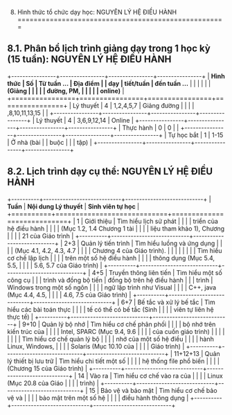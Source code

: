 8. Hình thức tổ chức dạy học: NGUYÊN LÝ HỆ ĐIỀU HÀNH
====================================================

8.1. Phân bổ lịch trình giảng dạy trong 1 học kỳ (15 tuần): NGUYÊN LÝ HỆ ĐIỀU HÀNH
----------------------------------------------------------------------------------

+----------------+----------------+----------------+----------------+
| **Hình thức    | **Số           | **Từ tuần ...  | **Địa điểm**   |
| dạy**          | tiết/tuần**    | đến tuần ...** |                |
|                |                |                | **(Giảng       |
|                |                |                | đường, PM,     |
|                |                |                | online)**      |
+================+================+================+================+
| Lý thuyết      | 4              | 1,2,4,5,7      | Giảng đường    |
|                |                | ,8,10,11,13,15 |                |
+----------------+----------------+----------------+----------------+
| Lý thuyết      | 4              | 3,6,9,12,14    | Online         |
+----------------+----------------+----------------+----------------+
| Thực hành      | 0              | 0              |                |
+----------------+----------------+----------------+----------------+
| Tự học bắt     | 1              | 1-15           | Ở nhà (bài     |
| buộc           |                |                | tập)           |
+----------------+----------------+----------------+----------------+

8.2. Lịch trình dạy cụ thể: NGUYÊN LÝ HỆ ĐIỀU HÀNH
--------------------------------------------------

+----------+----------------------------+----------------------------+
| **Tuần** | **Nội dung Lý thuyết**     | **Sinh viên tự học**       |
+==========+============================+============================+
| 1        | Giới thiệu                 | Tìm hiểu lịch sử phát      |
|          |                            | triển của hệ điều hành     |
|          |                            | (Mục 1.2, 1.4 Chương 1 tài |
|          |                            | liệu tham khảo 1), Chương  |
|          |                            | 21 của Giáo trình          |
+----------+----------------------------+----------------------------+
| 2+3      | Quản lý tiến trình         | Tìm hiểu luồng và ứng dụng |
|          |                            | (Mục 4.1, 4.2, 4.3, 4.7    |
|          |                            | Chương 4 của Giáo trình).  |
|          |                            |                            |
|          |                            | Tìm hiểu cơ chế lập lịch   |
|          |                            | trên một số hệ điều hành   |
|          |                            | thông dụng (Mục 5.4, 5.5,  |
|          |                            | 5.6, 5.7 của Giáo trình)   |
+----------+----------------------------+----------------------------+
| 4+5      | Truyền thông liên tiến     | Tìm hiểu một số công cụ    |
|          | trình và đồng bộ tiến      | đồng bộ trên hệ điều hành  |
|          | trình                      | Windows trong một số ngôn  |
|          |                            | ngữ lập trình như Visual   |
|          |                            | C++, java (Mục 4.4, 4.5,   |
|          |                            | 4.6, 7.5 của Giáo trình)   |
+----------+----------------------------+----------------------------+
| 6+7      | Bế tắc và xử lý bế tắc     | Tìm hiểu các bài toán thực |
|          |                            | tế có thể có bế tắc (Sinh  |
|          |                            | viên tự liên hệ thực tế)   |
+----------+----------------------------+----------------------------+
| 9+10     | Quản lý bộ nhớ             | Tìm hiểu cơ chế phân phối  |
|          |                            | bộ nhớ trên kiến trúc của  |
|          |                            | Intel, SPARC (Mục 9.4, 9.6 |
|          |                            | của cuốn giáo trình)       |
|          |                            |                            |
|          |                            | Tìm hiểu cơ chế quản lý bộ |
|          |                            | nhớ của một số hệ điều     |
|          |                            | hành Linux, Windows,       |
|          |                            | Solaris (Mục 10.10 của     |
|          |                            | Giáo trình)                |
+----------+----------------------------+----------------------------+
| 11+12+13 | Quản lý thiết bị lưu trữ   | Tìm hiểu chi tiết một số   |
|          |                            | hệ thống file phổ biến     |
|          |                            | (Chương 15 của Giáo trình) |
+----------+----------------------------+----------------------------+
| 14       | Vào ra                     | Tìm hiểu cơ chế vào ra của |
|          |                            | Linux (Mục 20.8 của Giáo   |
|          |                            | trình)                     |
+----------+----------------------------+----------------------------+
| 15       | Bảo vệ và bảo mật          | Tìm hiểu cơ chế bảo vệ và  |
|          |                            | bảo mật trên một số hệ     |
|          |                            | điều hành thông dụng       |
+----------+----------------------------+----------------------------+

